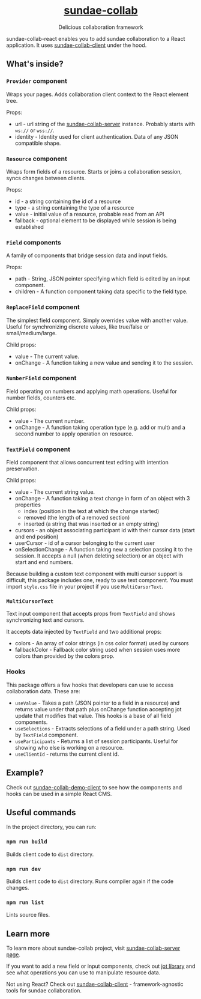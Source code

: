 <h1 align="center"><a href="https://github.com/prk3/sundae-collab-server">sundae-collab</a></h1>
<p align="center">Delicious collaboration framework</p>

sundae-collab-react enables you to add sundae collaboration to a React application. It uses [sundae-collab-client](https://github.com/prk3/sundae-collab-client) under the hood.

## What's inside?

### `Provider` component

Wraps your pages. Adds collaboration client context to the React element tree.

Props:
- url - url string of the [sundae-collab-server](https://github.com/prk3/sundae-collab-server) instance. Probably starts with `ws://` or `wss://`.
- identity - Identity used for client authentication. Data of any JSON compatible shape.

### `Resource` component

Wraps form fields of a resource. Starts or joins a collaboration session, syncs changes between clients.

Props:
- id - a string containing the id of a resource
- type - a string containing the type of a resource
- value - initial value of a resource, probable read from an API
- fallback - optional element to be displayed while session is being established

### `Field` components

A family of components that bridge session data and input fields.

Props:
- path - String, JSON pointer specifying which field is edited by an input component.
- children - A function component taking data specific to the field type.

### `ReplaceField` component

The simplest field component. Simply overrides value with another value. Useful for synchronizing discrete values, like true/false or small/medium/large.

Child props:
- value - The current value.
- onChange - A function taking a new value and sending it to the session.

### `NumberField` component

Field operating on numbers and applying math operations. Useful for number fields, counters etc.

Child props:
- value - The current number.
- onChange - A function taking operation type (e.g. add or mult) and a second number to apply operation on resource.

### `TextField` component

Field component that allows concurrent text editing with intention preservation.

Child props:
- value - The current string value.
- onChange - A function taking a text change in form of an object with 3 properties
  - index (position in the text at which the change started)
  - removed (the length of a removed section)
  - inserted (a string that was inserted or an empty string)
- cursors - an object associating participant id with their cursor data (start and end position)
- userCursor - id of a cursor belonging to the current user
- onSelectionChange - A function taking new a selection passing it to the session. It accepts a null (when deleting selection) or an object with start and end numbers.

Because building a custom text component with multi cursor support is difficult, this package includes one, ready to use text component.
You must import `style.css` file in your project if you use `MultiCursorText`.

### `MultiCursorText`

Text input component that accepts props from `TextField` and shows synchronizing text and cursors.

It accepts data injected by `TextField` and two additional props:
- colors - An array of color strings (in css color format) used by cursors
- fallbackColor - Fallback color string used when session uses more colors than provided by the colors prop.

### Hooks

This package offers a few hooks that developers can use to access collaboration data. These are:

- `useValue` - Takes a path (JSON pointer to a field in a resource) and returns value under that path plus onChange function accepting jot update that modifies that value. This hooks is a base of all field components.
- `useSelections` - Extracts selections of a field under a path string. Used by `TextField` component.
- `useParticipants` - Returns a list of session participants. Useful for showing who else is working on a resource.
- `useClientId` - returns the current client id.

## Example?

Check out [sundae-collab-demo-client](https://github.com/prk3/sundae-collab-demo-client) to see how the components and hooks can be used in a simple React CMS.

## Useful commands

In the project directory, you can run:

### `npm run build`

Builds client code to `dist` directory.

### `npm run dev`

Builds client code to `dist` directory. Runs compiler again if the code changes.

### `npm run list`

Lints source files.

## Learn more

To learn more about sundae-collab project, visit [sundae-collab-server page](http://github.com/prk3/sundae-collab-server).

If you want to add a new field or input components, check out [jot library](https://github.com/prk3/jot) and see what operations you can use to manipulate resource data.

Not using React? Check out [sundae-collab-client](http://github.com/prk3/sundae-collab-client) - framework-agnostic tools for sundae collaboration.
